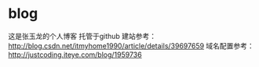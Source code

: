 # blog
这是张玉龙的个人博客
托管于github
建站参考：http://blog.csdn.net/itmyhome1990/article/details/39697659
域名配置参考：http://justcoding.iteye.com/blog/1959736
